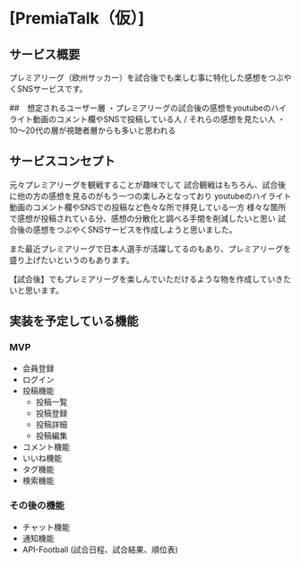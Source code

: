# [PremiaTalk（仮）]

## サービス概要
プレミアリーグ（欧州サッカー）を試合後でも楽しむ事に特化した感想をつぶやくSNSサービスです。

##　想定されるユーザー層
・プレミアリーグの試合後の感想をyoutubeのハイライト動画のコメント欄やSNSで投稿している人 / それらの感想を見たい人
・10〜20代の層が視聴者層からも多いと思われる

## サービスコンセプト
元々プレミアリーグを観戦することが趣味でして
試合観戦はもちろん、試合後に他の方の感想を見るのがもう一つの楽しみとなっており
youtubeのハイライト動画のコメント欄やSNSでの投稿など色々な所で拝見している一方
様々な箇所で感想が投稿されている分、感想の分散化と調べる手間を削減したいと思い
試合後の感想をつぶやくSNSサービスを作成しようと思いました。

また最近プレミアリーグで日本人選手が活躍してるのもあり、プレミアリーグを盛り上げたいというのもあります。

【試合後】でもプレミアリーグを楽しんでいただけるような物を作成していきたいと思います。

## 実装を予定している機能
### MVP
* 会員登録
* ログイン
* 投稿機能
  * 投稿一覧
  * 投稿登録
  * 投稿詳細
  * 投稿編集
* コメント機能
* いいね機能
* タグ機能
* 検索機能

### その後の機能
* チャット機能
* 通知機能
* API-Football (試合日程、試合結果、順位表)